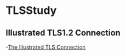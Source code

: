 # TLSStudy

## Illustrated TLS1.2 Connection
 -[The Illustrated TLS Connection](https://tls.ulfheim.net/)

